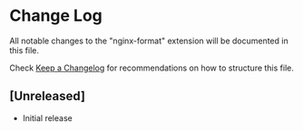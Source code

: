 # Change Log

All notable changes to the "nginx-format" extension will be documented in this file.

Check [Keep a Changelog](http://keepachangelog.com/) for recommendations on how to structure this file.

## [Unreleased]

- Initial release